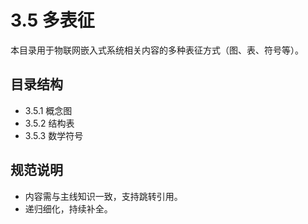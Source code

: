 # 3.5 多表征

本目录用于物联网嵌入式系统相关内容的多种表征方式（图、表、符号等）。

## 目录结构

- 3.5.1 概念图
- 3.5.2 结构表
- 3.5.3 数学符号

## 规范说明

- 内容需与主线知识一致，支持跳转引用。
- 递归细化，持续补全。

